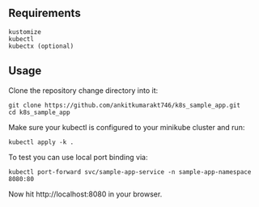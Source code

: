 ## Requirements
```
kustomize
kubectl
kubectx (optional)
```

## Usage
Clone the repository change directory into it:
```
git clone https://github.com/ankitkumarakt746/k8s_sample_app.git
cd k8s_sample_app
```

Make sure your kubectl is configured to your minikube cluster and run:
```
kubectl apply -k .
```

To test you can use local port binding via:
```
kubectl port-forward svc/sample-app-service -n sample-app-namespace 8080:80
```

Now hit http://localhost:8080 in your browser.
